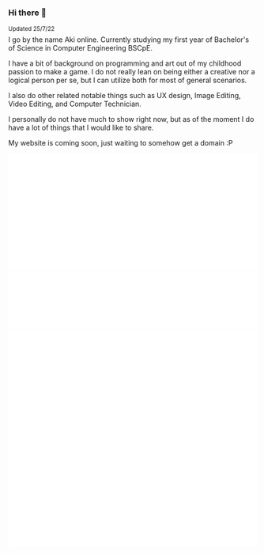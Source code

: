 ### Hi there 👋
<sup>Updated 25/7/22</sup>   
I go by the name Aki online. Currently studying my first year of Bachelor's of Science in Computer Engineering BSCpE.

I have a bit of background on programming and art out of my childhood passion to make a game. I do not really lean on being either a creative nor a logical person per se, but I can utilize both for most of general scenarios.

I also do other related notable things such as UX design, Image Editing, Video Editing, and Computer Technician.

I personally do not have much to show right now, but as of the moment I do have a lot of things that I would like to share.

My website is coming soon, just waiting to somehow get a domain :P

![Classic](/metrics.classic.svg)
![Discussions](/metrics.plugin.discussions.svg)
![Stars](/metrics.plugin.stars.svg)
